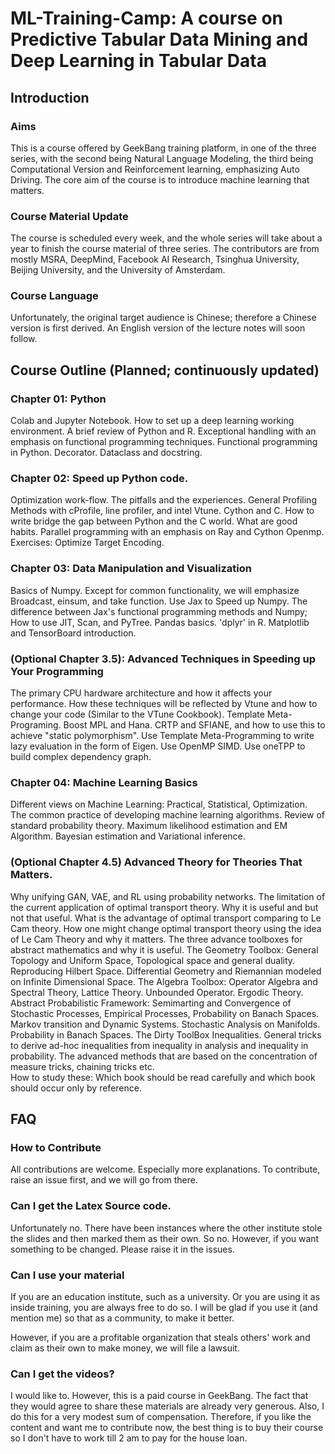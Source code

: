 # ML-Training-Camp: A course on Predictive Tabular Data Mining and Deep Learning in Tabular Data

## Introduction
### Aims
This is a course offered by GeekBang training platform, in one of the three series, with the second being Natural Language Modeling, the third being Computational Version and Reinforcement learning, emphasizing Auto Driving. The core aim of the course is to introduce machine learning that matters. 

### Course Material Update
The course is scheduled every week, and the whole series will take about a year to finish the course material of three series. The contributors are from mostly MSRA, DeepMind, Facebook AI Research, Tsinghua University, Beijing University, and the University of Amsterdam. 

### Course Language
Unfortunately, the original target audience is Chinese; therefore a Chinese version is first derived. An English version of the lecture notes will soon follow. 

## Course Outline (Planned; continuously updated)
### Chapter 01: Python 
Colab and Jupyter Notebook. 
How to set up a deep learning working environment.
A brief review of Python and R.
Exceptional handling with an emphasis on functional programming techniques.
Functional programming in Python.
Decorator.
Dataclass and docstring. 

### Chapter 02: Speed up Python code. 
Optimization work-flow. The pitfalls and the experiences. 
General Profiling Methods with cProfile, line profiler, and intel Vtune.
Cython and C. How to write bridge the gap between Python and the C world. What are good habits. 
Parallel programming with an emphasis on Ray and Cython Openmp.
Exercises: Optimize Target Encoding.

### Chapter 03: Data Manipulation and Visualization
Basics of Numpy. Except for common functionality, we will emphasize Broadcast, einsum, and take function. 
Use Jax to Speed up Numpy. The difference between Jax's functional programming methods and Numpy; How to use JIT, Scan, and PyTree. 
Pandas basics.
'dplyr' in R. 
Matplotlib and TensorBoard introduction. 
### (Optional Chapter 3.5): Advanced Techniques in Speeding up Your Programming
The primary CPU hardware architecture and how it affects your performance. 
How these techniques will be reflected by Vtune and how to change your code (Similar to the VTune Cookbook). 
Template Meta-Programing. Boost MPL and Hana. CRTP and SFIANE, and how to use this to achieve "static polymorphism".
Use Template Meta-Programming to write lazy evaluation in the form of Eigen. 
Use OpenMP SIMD.
Use oneTPP to build complex dependency graph. 
### Chapter 04: Machine Learning Basics
Different views on Machine Learning: Practical, Statistical, Optimization.
The common practice of developing machine learning algorithms. 
Review of standard probability theory. 
Maximum likelihood estimation and EM Algorithm.
Bayesian estimation and Variational inference. 

### (Optional Chapter 4.5) Advanced Theory for Theories That Matters.
Why unifying GAN, VAE, and RL using probability networks. 
The limitation of the current application of optimal transport theory. Why it is useful and but not that useful. 
What is the advantage of optimal transport comparing to Le Cam theory. 
How one might change optimal transport theory using the idea of Le Cam Theory and why it matters. 
The three advance toolboxes for abstract mathematics and why it is useful.
The Geometry Toolbox: General Topology and Uniform Space, Topological space and general duality. Reproducing Hilbert Space. Differential Geometry and Riemannian modeled on Infinite Dimensional Space.
The Algebra Toolbox: Operator Algebra and Spectral Theory, Lattice  Theory. Unbounded Operator. Ergodic Theory. 
Abstract Probabilistic Framework: Semimarting and Convergence of Stochastic Processes, Empirical Processes, Probability on Banach Spaces. Markov transition and Dynamic Systems. Stochastic Analysis on Manifolds. Probability in Banach Spaces. 
The Dirty ToolBox Inequalities. General tricks to derive ad-hoc inequalities from inequality in analysis and inequality in probability. The advanced methods that are based on the concentration of measure tricks, chaining tricks etc.  
How to study these: Which book should be read carefully and which book should occur only by reference. 

## FAQ
### How to Contribute
All contributions are welcome. Especially more explanations. To contribute, raise an issue first, and we will go from there. 

### Can I get the Latex Source code.
Unfortunately no. There have been instances where the other institute stole the slides and then marked them as their own. So no. However, if you want something to be changed. Please raise it in the issues.
 
### Can I use your material
If you are an education institute, such as a university. Or you are using it as inside training, you are always free to do so. I will be glad if you use it (and mention me) so that as a community, to make it better.

However, if you are a profitable organization that steals others' work and claim as their own to make money, we will file a lawsuit. 

### Can I get the videos?
I would like to. However, this is a paid course in GeekBang. The fact that they would agree to share these materials are already very generous. Also, I do this for a very modest sum of compensation. Therefore, if you like the content and want me to contribute now, the best thing is to buy their course so I don't have to work till 2 am to pay for the house loan. 

